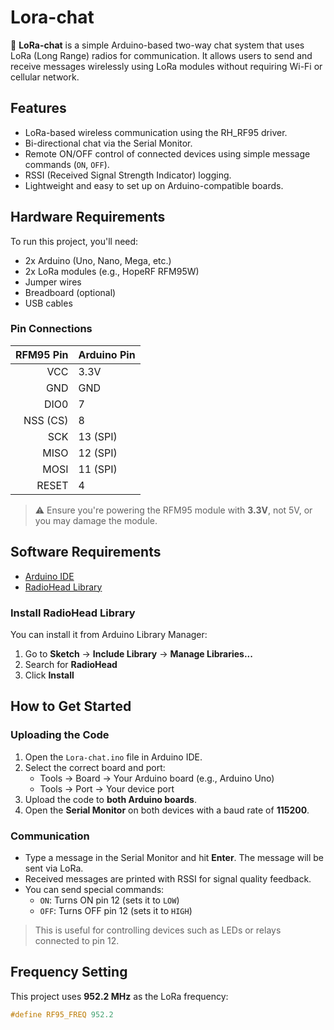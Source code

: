 # Lora-chat

📡 **LoRa-chat** is a simple Arduino-based two-way chat system that uses LoRa (Long Range) radios for communication. It allows users to send and receive messages wirelessly using LoRa modules without requiring Wi-Fi or cellular network.

## Features

- LoRa-based wireless communication using the RH_RF95 driver.
- Bi-directional chat via the Serial Monitor.
- Remote ON/OFF control of connected devices using simple message commands (`ON`, `OFF`).
- RSSI (Received Signal Strength Indicator) logging.
- Lightweight and easy to set up on Arduino-compatible boards.

##  Hardware Requirements

To run this project, you'll need:

- 2x Arduino (Uno, Nano, Mega, etc.)
- 2x LoRa modules (e.g., HopeRF RFM95W)
- Jumper wires
- Breadboard (optional)
- USB cables

###  Pin Connections

| RFM95 Pin | Arduino Pin |
|----------:|-------------|
| VCC       | 3.3V        |
| GND       | GND         |
| DIO0      | 7           |
| NSS (CS)  | 8           |
| SCK       | 13 (SPI)    |
| MISO      | 12 (SPI)    |
| MOSI      | 11 (SPI)    |
| RESET     | 4           |

> ⚠️ Ensure you're powering the RFM95 module with **3.3V**, not 5V, or you may damage the module.

##  Software Requirements

- [Arduino IDE](https://www.arduino.cc/en/software)
- [RadioHead Library](http://www.airspayce.com/mikem/arduino/RadioHead/)

###  Install RadioHead Library

You can install it from Arduino Library Manager:

1. Go to **Sketch** → **Include Library** → **Manage Libraries...**
2. Search for **RadioHead**
3. Click **Install**

##  How to Get Started

### Uploading the Code

1. Open the `Lora-chat.ino` file in Arduino IDE.
2. Select the correct board and port:
   - Tools → Board → Your Arduino board (e.g., Arduino Uno)
   - Tools → Port → Your device port
3. Upload the code to **both Arduino boards**.
4. Open the **Serial Monitor** on both devices with a baud rate of **115200**.

### Communication

- Type a message in the Serial Monitor and hit **Enter**. The message will be sent via LoRa.
- Received messages are printed with RSSI for signal quality feedback.
- You can send special commands:
  - `ON`: Turns ON pin 12 (sets it to `LOW`)
  - `OFF`: Turns OFF pin 12 (sets it to `HIGH`)

> This is useful for controlling devices such as LEDs or relays connected to pin 12.

##  Frequency Setting

This project uses **952.2 MHz** as the LoRa frequency:

```cpp
#define RF95_FREQ 952.2 

